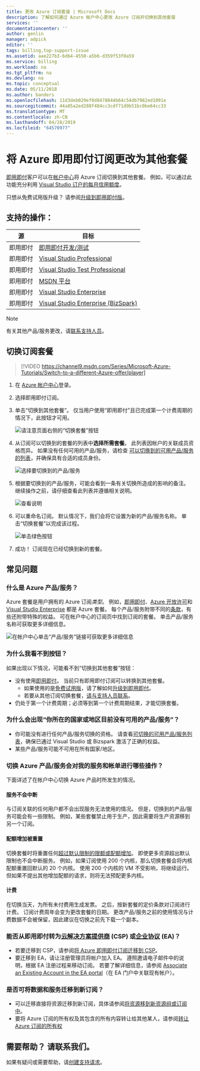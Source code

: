 ```yaml
---
title: 更改 Azure 订阅套餐 | Microsoft Docs
description: 了解如何通过 Azure 帐户中心更改 Azure 订阅并切换到其他套餐
services: ''
documentationcenter: ''
author: genlin
manager: adpick
editor: ''
tags: billing,top-support-issue
ms.assetid: aae227b3-6d64-4550-a5b6-d359f53f0a59
ms.service: billing
ms.workload: na
ms.tgt_pltfrm: na
ms.devlang: na
ms.topic: conceptual
ms.date: 05/11/2018
ms.author: banders
ms.openlocfilehash: 11d3deb029ef0d8478844b64c54db7982ed1091e
ms.sourcegitcommit: 44a85a2ed288f484cc3cdf71d9b51bc0be64cc33
ms.translationtype: MT
ms.contentlocale: zh-CN
ms.lasthandoff: 04/28/2019
ms.locfileid: "64570977"
---
```

# <a name="change-your-azure-pay-as-you-go-subscription-to-a-different-offer"></a>将 Azure 即用即付订阅更改为其他套餐

[即用即付](https://azure.microsoft.com/offers/ms-azr-0003p/)客户可以在[帐户中心](https://account.windowsazure.com/Subscriptions)将 Azure 订阅切换到其他套餐。 例如，可以通过此功能充分利用 [Visual Studio 订户的每月信用额度](https://azure.microsoft.com/pricing/member-offers/msdn-benefits-details/)。 

只想从免费试用版升级？ 请参阅[升级到即用即付版](billing-upgrade-azure-subscription.md)。

## <a name="whats-supported"></a>支持的操作：

| 源 | 目标 |
| --- | --- |
| 即用即付 |[即用即付开发/测试](https://azure.microsoft.com/offers/ms-azr-0023p/) |
| 即用即付 |[Visual Studio Professional](https://azure.microsoft.com/offers/ms-azr-0059p/) |
| 即用即付 |[Visual Studio Test Professional](https://azure.microsoft.com/offers/ms-azr-0060p/) |
| 即用即付 |[MSDN 平台](https://azure.microsoft.com/offers/ms-azr-0062p/) |
| 即用即付 |[Visual Studio Enterprise](https://azure.microsoft.com/offers/ms-azr-0063p/) |
| 即用即付 |[Visual Studio Enterprise (BizSpark)](https://azure.microsoft.com/offers/ms-azr-0064p/) |

> [!NOTE]
> 有关其他产品/服务更改，请[联系支持人员](https://portal.azure.com/?#blade/Microsoft_Azure_Support/HelpAndSupportBlade)。
>
>

## <a name="switch-subscription-offer"></a>切换订阅套餐

> [!VIDEO https://channel9.msdn.com/Series/Microsoft-Azure-Tutorials/Switch-to-a-different-Azure-offer/player]
>
>

1. 在 [Azure 帐户中心](https://account.windowsazure.com/Subscriptions)登录。
1. 选择即用即付订阅。
1. 单击“切换到其他套餐”。 仅当用户使用“即用即付”且已完成第一个计费周期的情况下，此按钮才可用。

   ![请注意页面右侧的“切换套餐”按钮](./media/billing-how-to-switch-azure-offer/switchbutton.png)
1. 从订阅可以切换到的套餐的列表中**选择所需套餐**。 此列表因帐户的关联成员资格而异。 如果没有任何可用的产品/服务，请检查 [可以切换到的可用产品/服务的列表](#whats-supported)，并确保具有合适的成员身份。 

   ![选择要切换到的产品/服务](./media/billing-how-to-switch-azure-offer/selectoffer.png)
1. 根据要切换到的产品/服务，可能会看到一条有关切换所造成的影响的备注。 继续操作之前，请仔细查看此列表并遵循相关说明。

   ![查看说明](./media/billing-how-to-switch-azure-offer/thingstonote.png)
1. 可以重命名订阅。 默认情况下，我们会将它设置为新的产品/服务名称。 单击“切换套餐”以完成该过程。

   ![单击绿色按钮](./media/billing-how-to-switch-azure-offer/confirmpage.png)
1. 成功！ 订阅现在已经切换到新的套餐。

## <a name="frequently-asked-questions"></a>常见问题

### <a name="what-is-an-azure-offer"></a>什么是 Azure 产品/服务？

Azure 套餐是用户拥有的 Azure 订阅*类型*。 例如，[即用即付](https://azure.microsoft.com/offers/ms-azr-0003p/)、[Azure 开放许可](https://azure.microsoft.com/offers/ms-azr-0111p/)和 [Visual Studio Enterprise](https://azure.microsoft.com/offers/ms-azr-0063p/) 都是 Azure 套餐。 每个产品/服务附带不同的[条款](https://azure.microsoft.com/support/legal/offer-details/)，有些还附带特殊的权益。 可在帐户中心的订阅页中找到订阅的套餐。 单击产品/服务名称可获取更多详细信息。

   ![在帐户中心单击“产品/服务”链接可获取更多详细信息](./media/billing-how-to-switch-azure-offer/offerlink.png)

### <a name="why-dont-i-see-the-button"></a>为什么我看不到按钮？

如果出现以下情况，可能看不到“切换到其他套餐”按钮：

* 没有使用[即用即付](https://azure.microsoft.com/offers/ms-azr-0003p/)。 当前只有即用即付订阅可以转换到其他套餐。
  * 如果使用的是[免费试用版](https://azure.microsoft.com/free/)，请了解如何[升级到即用即付](billing-upgrade-azure-subscription.md)。
  * 若要从其他订阅切换套餐，[请与支持人员联系](https://portal.azure.com/?#blade/Microsoft_Azure_Support/HelpAndSupportBlade)。
* 仍处于第一个计费周期；必须等到第一个计费周期结束，才能切换套餐。

### <a name="why-do-i-see-there-are-no-offers-available-in-your-region-or-country-at-this-time"></a>为什么会出现“你所在的国家或地区目前没有可用的产品/服务”？

* 你可能没有进行任何产品/服务切换的资格。 请查看[可切换的可用产品/服务列表](#whats-supported)，确保已通过 Visual Studio 或 Bizspark 激活了正确的权益。
* 某些产品/服务可能不可用在所有国家/地区。

### <a name="what-does-switching-azure-offers-do-to-my-service-and-billing"></a>切换 Azure 产品/服务会对我的服务和帐单进行哪些操作？

下面详述了在帐户中心切换 Azure 产品时所发生的情况。

#### <a name="no-service-downtime"></a>服务不会中断

与订阅关联的任何用户都不会出现服务无法使用的情况。 但是，切换到的产品/服务可能会有一些限制。 例如，某些套餐禁止用于生产，因此需要将生产资源移到另一个订阅。

#### <a name="quota-increases-are-reset"></a>配额增加被重置

切换套餐时将重置任何[超过默认限制的限额或配额增加](../azure-supportability/resource-manager-core-quotas-request.md)。 即使更多资源超出默认限制也不会中断服务。 例如，如果订阅使用 200 个内核，那么切换套餐会将内核配额重置回默认的 20 个内核。 使用 200 个内核的 VM 不受影响，将继续运行。 但如果不提出其他增加配额的请求，则将无法预配更多内核。

#### <a name="billing"></a>计费

在切换当天，为所有未付费用生成发票。 之后，按新套餐的定价条款对订阅进行计费。 订阅计费周年会变为更改套餐的日期。 更改产品/服务之前的使用情况与计费数据不会被保留，因此建议在切换之前先下载一个副本。

### <a name="can-i-migrate-from-pay-as-you-go-to-cloud-solution-providerhttpspartnermicrosoftcomsolutionscloud-reseller-overview-csp-or-enterprise-agreementhttpsazuremicrosoftcompricingenterprise-agreement-ea"></a>能否从即用即付转为[云解决方案提供商](https://partner.microsoft.com/Solutions/cloud-reseller-overview) (CSP) 或[企业协议](https://azure.microsoft.com/pricing/enterprise-agreement/) (EA)？

* 若要迁移到 CSP，请参阅[将 Azure 即用即付订阅迁移到 CSP](https://docs.microsoft.com/azure/cloud-solution-provider/migration/migration-from-payg-to-csp)。
* 要迁移到 EA，请让注册管理员将帐户加入 EA。 遵照邀请电子邮件中的说明，根据 EA 注册过程来移动订阅。 若要了解详细信息，请参阅 [Associate an Existing Account in the EA portal](https://ea.azure.com/helpdocs/associateExistingAccount)（在 EA 门户中关联现有帐户）。

### <a name="can-i-migrate-data-and-services-to-a-new-subscription"></a>是否可将数据和服务迁移到新订阅？

* 可以迁移直接将资源迁移到新订阅，具体请参阅[将资源移到新资源组或订阅中](../azure-resource-manager/resource-group-move-resources.md)。
* 要将 Azure 订阅的所有权及其包含的所有内容转让给其他某人，请参阅[转让 Azure 订阅的所有权](billing-subscription-transfer.md)

## <a name="need-help-contact-us"></a>需要帮助？ 请联系我们。

如果有疑问或需要帮助，请[创建支持请求](https://go.microsoft.com/fwlink/?linkid=2083458)。
